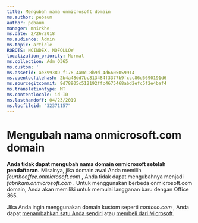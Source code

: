 ```yaml
---
title: Mengubah nama onmicrosoft domain
ms.author: pebaum
author: pebaum
manager: mnirkhe
ms.date: 2/26/2018
ms.audience: Admin
ms.topic: article
ROBOTS: NOINDEX, NOFOLLOW
localization_priority: Normal
ms.collection: Adm_O365
ms.custom: ''
ms.assetid: ae399389-f176-4a0c-8b9d-4d6605059914
ms.openlocfilehash: 2b4a48dd7bc813484f3377b9fccc86d6690191d6
ms.sourcegitcommit: 9d78905c512192ffc4675468abd2efc5f2e4baf4
ms.translationtype: MT
ms.contentlocale: id-ID
ms.lasthandoff: 04/23/2019
ms.locfileid: "32371157"
---
```

# <a name="rename-your-onmicrosoftcom-domain"></a>Mengubah nama onmicrosoft.com domain

 **Anda tidak dapat mengubah nama domain onmicrosoft setelah pendaftaran.** Misalnya, jika domain awal Anda memilih *fourthcoffee.onmicrosoft.com* , Anda tidak dapat mengubahnya menjadi *fabrikam.onmicrosoft.com* . Untuk menggunakan berbeda onmicrosoft.com domain, Anda akan memiliki untuk memulai langganan baru dengan Office 365. 
  
Jika Anda ingin menggunakan domain kustom seperti *contoso.com* , Anda dapat [menambahkan satu Anda sendiri](https://support.office.com/article/6383f56d-3d09-4dcb-9b41-b5f5a5efd611) atau [membeli dari Microsoft](https://support.office.com/article/1561140a-16a9-4a02-822d-a989250e479d).
  

